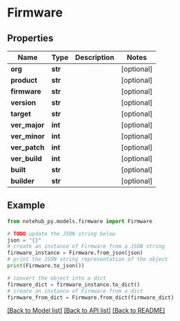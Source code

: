 # Firmware

## Properties

| Name          | Type    | Description | Notes      |
| ------------- | ------- | ----------- | ---------- |
| **org**       | **str** |             | [optional] |
| **product**   | **str** |             | [optional] |
| **firmware**  | **str** |             | [optional] |
| **version**   | **str** |             | [optional] |
| **target**    | **str** |             | [optional] |
| **ver_major** | **int** |             | [optional] |
| **ver_minor** | **int** |             | [optional] |
| **ver_patch** | **int** |             | [optional] |
| **ver_build** | **int** |             | [optional] |
| **built**     | **str** |             | [optional] |
| **builder**   | **str** |             | [optional] |

## Example

```python
from notehub_py.models.firmware import Firmware

# TODO update the JSON string below
json = "{}"
# create an instance of Firmware from a JSON string
firmware_instance = Firmware.from_json(json)
# print the JSON string representation of the object
print(Firmware.to_json())

# convert the object into a dict
firmware_dict = firmware_instance.to_dict()
# create an instance of Firmware from a dict
firmware_from_dict = Firmware.from_dict(firmware_dict)
```

[[Back to Model list]](../README.md#documentation-for-models) [[Back to API list]](../README.md#documentation-for-api-endpoints) [[Back to README]](../README.md)
